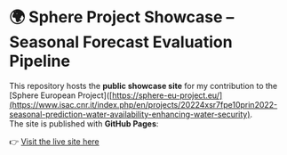 # 🌍 Sphere Project Showcase – Seasonal Forecast Evaluation Pipeline  

This repository hosts the **public showcase site** for my contribution to the [Sphere European Project]([https://sphere-eu-project.eu/](https://www.isac.cnr.it/index.php/en/projects/20224xsr7fpe10prin2022-seasonal-prediction-water-availability-enhancing-water-security).  
The site is published with **GitHub Pages**:  

👉 [Visit the live site here](https://returnkeys.github.io/sphere-showcase/)  
